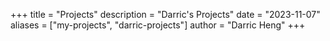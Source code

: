 +++
title = "Projects"
description = "Darric's Projects"
date = "2023-11-07"
aliases = ["my-projects", "darric-projects"]
author = "Darric Heng"
+++
